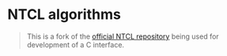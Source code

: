 # NTCL algorithms

> This is a fork of the [official NTCL repository](https://gitlab.com/ntcl/ntcl) being used for development of a C interface.

